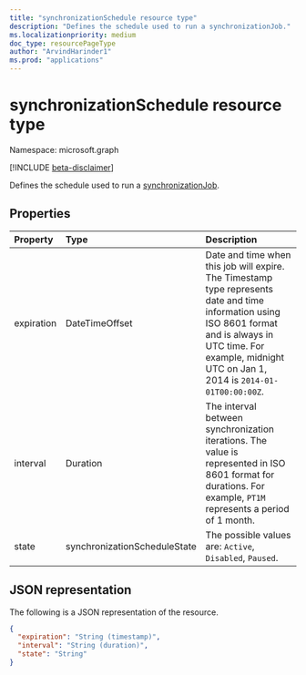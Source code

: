 ```yaml
---
title: "synchronizationSchedule resource type"
description: "Defines the schedule used to run a synchronizationJob."
ms.localizationpriority: medium
doc_type: resourcePageType
author: "ArvindHarinder1"
ms.prod: "applications"
---
```


# synchronizationSchedule resource type

Namespace: microsoft.graph

[!INCLUDE [beta-disclaimer](../../includes/beta-disclaimer.md)]

Defines the schedule used to run a [synchronizationJob](synchronization-synchronizationjob.md).

## Properties
| Property       | Type    |Description|
|:---------------|:--------|:----------|
|expiration|DateTimeOffset|Date and time when this job will expire. The Timestamp type represents date and time information using ISO 8601 format and is always in UTC time. For example, midnight UTC on Jan 1, 2014 is `2014-01-01T00:00:00Z`.|
|interval|Duration|The interval between synchronization iterations. The value is represented in ISO 8601 format for durations. For example, `PT1M` represents a period of 1 month.|
|state|synchronizationScheduleState|The possible values are: `Active`, `Disabled`, `Paused`.|


## JSON representation

The following is a JSON representation of the resource.

<!-- {
  "blockType": "resource",
  "optionalProperties": [

  ],
  "@odata.type": "microsoft.graph.synchronizationSchedule"
}-->

```json
{
  "expiration": "String (timestamp)",
  "interval": "String (duration)",
  "state": "String"
}
```

<!-- uuid: 8fcb5dbc-d5aa-4681-8e31-b001d5168d79
2015-10-25 14:57:30 UTC -->
<!--
{
  "type": "#page.annotation",
  "description": "synchronizationSchedule resource",
  "keywords": "",
  "section": "documentation",
  "tocPath": "",
  "suppressions": []
}
-->


